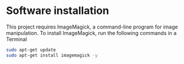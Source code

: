 # Software installation

This project requires ImageMagick, a command-line program for image manipulation. To install ImageMagick, run the following commands in a Terminal

```bash
sudo apt-get update
sudo apt-get install imagemagick -y
```

